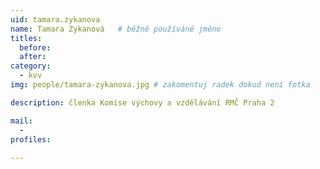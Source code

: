 ```yaml
---
uid: tamara.zykanova
name: Tamara Zykanová  	# běžně používáné jméno
titles:
  before: 
  after:
category:
  - kvv
img: people/tamara-zykanova.jpg # zakomentuj radek dokud není fotka

description: členka Komise výchovy a vzdělávání RMČ Praha 2

mail:
  - 
profiles:
 
---
```

